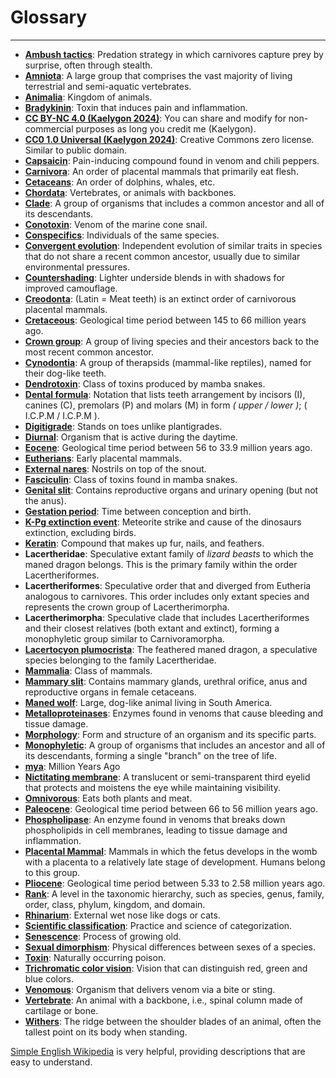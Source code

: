 # Glossary
---
- **[Ambush tactics](https://en.wikipedia.org/wiki/Ambush_predator)**: Predation strategy in which carnivores capture prey by surprise, often through stealth.
- **[Amniota](https://en.wikipedia.org/wiki/Amniote)**: A large group that comprises the vast majority of living terrestrial and semi-aquatic vertebrates.
- **[Animalia](https://en.wikipedia.org/wiki/Animalia)**: Kingdom of animals.
- **[Bradykinin](https://en.wikipedia.org/wiki/Bradykinin)**: Toxin that induces pain and inflammation.
- **[CC BY-NC 4.0 (Kaelygon 2024)](https://creativecommons.org/licenses/by-nc/4.0/)**: You can share and modify for non-commercial purposes as long you credit me (Kaelygon).
- **[CC0 1.0 Universal (Kaelygon 2024)](https://creativecommons.org/public-domain/cc0/)**: Creative Commons zero license. Similar to public domain.
- **[Capsaicin](https://en.wikipedia.org/wiki/Capsaicin)**: Pain-inducing compound found in venom and chili peppers.
- **[Carnivora](https://en.wikipedia.org/wiki/Carnivora)**: An order of placental mammals that primarily eat flesh.
- **[Cetaceans](https://en.wikipedia.org/wiki/Cetacea)**: An order of dolphins, whales, etc.
- **[Chordata](https://en.wikipedia.org/wiki/Chordata)**: Vertebrates, or animals with backbones.
- **[Clade](https://en.wikipedia.org/wiki/Clade)**: A group of organisms that includes a common ancestor and all of its descendants.
- **[Conotoxin](https://en.wikipedia.org/wiki/Conotoxin)**: Venom of the marine cone snail.
- **[Conspecifics](https://en.wikipedia.org/wiki/Biological_specificity#Conspecific)**: Individuals of the same species.
- **[Convergent evolution](https://en.wikipedia.org/wiki/Convergent_evolution)**: Independent evolution of similar traits in species that do not share a recent common ancestor, usually due to similar environmental pressures.
- **[Countershading](https://en.wikipedia.org/wiki/Countershading)**: Lighter underside blends in with shadows for improved camouflage.
- **[Creodonta](https://en.wikipedia.org/wiki/Creodonta)**: (Latin = Meat teeth) is an extinct order of carnivorous placental mammals.
- **[Cretaceous](https://en.wikipedia.org/wiki/Cretaceous)**: Geological time period between 145 to 66 million years ago.
- **[Crown group](https://en.wikipedia.org/wiki/Crown_group)**: A group of living species and their ancestors back to the most recent common ancestor.
- **[Cynodontia](https://en.wikipedia.org/wiki/Cynodontia)**: A group of therapsids (mammal-like reptiles), named for their dog-like teeth.
- **[Dendrotoxin](https://en.wikipedia.org/wiki/Dendrotoxin)**: Class of toxins produced by mamba snakes.
- **[Dental formula](https://en.wikipedia.org/wiki/Dentition#Dental_formula)**: Notation that lists teeth arrangement by incisors (I), canines (C), premolars (P) and molars (M) in form *( upper / lower )*; ( I.C.P.M / I.C.P.M ).
- **[Digitigrade](https://en.wikipedia.org/wiki/Digitigrade)**: Stands on toes unlike plantigrades.
- **[Diurnal](https://en.wikipedia.org/wiki/Diurnality)**: Organism that is active during the daytime.
- **[Eocene](https://en.wikipedia.org/wiki/Eocene)**: Geological time period between 56 to 33.9 million years ago.
- **[Eutherians](https://en.wikipedia.org/wiki/Eutheria)**: Early placental mammals.
- **[External nares](https://en.wikipedia.org/wiki/Nostril)**: Nostrils on top of the snout.
- **[Fasciculin](https://en.wikipedia.org/wiki/Fasciculin)**: Class of toxins found in mamba snakes.
- **[Genital slit](https://baleinesendirect.org/en/discover/life-of-whales/physiology/reproductive-system/)**: Contains reproductive organs and urinary opening (but not the anus).
- **[Gestation period](https://en.wikipedia.org/wiki/Gestation)**: Time between conception and birth.
- **[K-Pg extinction event](https://en.wikipedia.org/wiki/Cretaceous%E2%80%93Paleogene_extinction_event)**: Meteorite strike and cause of the dinosaurs extinction, excluding birds.
- **[Keratin](https://en.wikipedia.org/wiki/Keratin)**: Compound that makes up fur, nails, and feathers.
- **Lacertheridae**: Speculative extant family of _lizard beasts_ to which the maned dragon belongs. This is the primary family within the order Lacertheriformes.
- **Lacertheriformes**: Speculative order that and diverged from Eutheria analogous to carnivores. This order includes only extant species and represents the crown group of Lacertherimorpha.
- **Lacertherimorpha**: Speculative clade that includes Lacertheriformes and their closest relatives (both extant and extinct), forming a monophyletic group similar to Carnivoramorpha.
- **[Lacertocyon plumocrista](https://github.com/Kaelygon/Lacertocyon-plumocrista)**: The feathered maned dragon, a speculative species belonging to the family Lacertheridae.
- **[Mammalia](https://en.wikipedia.org/wiki/Mammal)**: Class of mammals.
- **[Mammary slit](https://en.wikipedia.org/wiki/Bottlenose_dolphin#Reproduction)**: Contains mammary glands, urethral orifice, anus and reproductive organs in female cetaceans.
- **[Maned wolf](https://en.wikipedia.org/wiki/Maned_wolf)**: Large, dog-like animal living in South America.
- **[Metalloproteinases](https://en.wikipedia.org/wiki/Metalloproteinases)**: Enzymes found in venoms that cause bleeding and tissue damage.
- **[Morphology](https://en.wikipedia.org/wiki/Morphology_(biology))**: Form and structure of an organism and its specific parts.
- **[Monophyletic](https://en.wikipedia.org/wiki/Monophyly)**: A group of organisms that includes an ancestor and all of its descendants, forming a single "branch" on the tree of life.
- **[mya](https://simple.wikipedia.org/wiki/Mya_(unit))**: Million Years Ago
- **[Nictitating membrane](https://en.wikipedia.org/wiki/Nictitating_membrane)**: A translucent or semi-transparent third eyelid that protects and moistens the eye while maintaining visibility.
- **[Omnivorous](https://en.wikipedia.org/wiki/Omnivorous)**: Eats both plants and meat.
- **[Paleocene](https://en.wikipedia.org/wiki/Paleocene)**: Geological time period between 66 to 56 million years ago.
- **[Phospholipase](https://en.wikipedia.org/wiki/Phospholipase)**: An enzyme found in venoms that breaks down phospholipids in cell membranes, leading to tissue damage and inflammation.
- **[Placental Mammal](https://en.wikipedia.org/wiki/Placentalia)**: Mammals in which the fetus develops in the womb with a placenta to a relatively late stage of development. Humans belong to this group.
- **[Pliocene](https://en.wikipedia.org/wiki/Pliocene)**: Geological time period between 5.33 to 2.58 million years ago.
- **[Rank](https://en.wikipedia.org/wiki/Taxonomic_rank)**: A level in the taxonomic hierarchy, such as species, genus, family, order, class, phylum, kingdom, and domain.
- **[Rhinarium](https://en.wikipedia.org/wiki/Rhinarium)**: External wet nose like dogs or cats.
- **[Scientific classification](https://en.wikipedia.org/wiki/Taxonomy_(biology))**: Practice and science of categorization.
- **[Senescence](https://en.wikipedia.org/wiki/Senescence)**: Process of growing old.
- **[Sexual dimorphism](https://en.wikipedia.org/wiki/Sexual_dimorphism)**: Physical differences between sexes of a species.
- **[Toxin](https://en.wikipedia.org/wiki/Toxin)**: Naturally occurring poison.
- **[Trichromatic color vision](https://en.wikipedia.org/wiki/Trichromacy)**: Vision that can distinguish red, green and blue colors.
- **[Venomous](https://en.wikipedia.org/wiki/Venom)**: Organism that delivers venom via a bite or sting.
- **[Vertebrate](https://en.wikipedia.org/wiki/vertebrates)**: An animal with a backbone, i.e., spinal column made of cartilage or bone.
- **[Withers](https://en.wikipedia.org/wiki/Withers)**: The ridge between the shoulder blades of an animal, often the tallest point on its body when standing.


[Simple English Wikipedia](https://simple.wikipedia.org/) is very helpful, providing descriptions that are easy to understand. 
